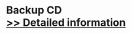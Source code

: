 # Backup CD<br />[>> Detailed information](https://secure.shareit.com/shareit/product.html?productid=300857959&affiliateid=200057808)